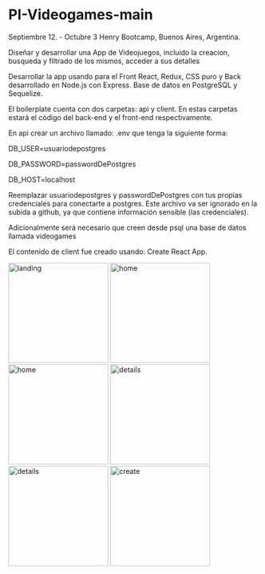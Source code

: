 # PI-Videogames-main

<p>
Septiembre 12. - Octubre 3  
Henry Bootcamp, Buenos Aires, Argentina.  
</p>
</strong>

Diseñar y desarrollar una App de Videojuegos, incluido la creacion, busqueda y filtrado de los mismos, acceder a sus detalles 

Desarrollar la app usando para el Front React, Redux, CSS puro y Back desarrollado en Node.js con Express. Base de datos en PostgreSQL y Sequelize. 

El boilerplate cuenta con dos carpetas: api y client. En estas carpetas estará el código del back-end y el front-end respectivamente.

En api crear un archivo llamado: .env que tenga la siguiente forma:

DB_USER=usuariodepostgres

DB_PASSWORD=passwordDePostgres

DB_HOST=localhost

Reemplazar usuariodepostgres y passwordDePostgres con tus propias credenciales para conectarte a postgres. Este archivo va ser ignorado en la subida a github, ya que contiene información sensible (las credenciales).

Adicionalmente será necesario que creen desde psql una base de datos llamada videogames

El contenido de client fue creado usando: Create React App.

<p>
<img src="https://res.cloudinary.com/dcpcja2qg/image/upload/v1668002627/Videogames/Captura_de_pantalla_152_sd6s4s.png" width="200" alt="landing" >
<img src="https://res.cloudinary.com/dcpcja2qg/image/upload/v1668002627/Videogames/Captura_de_pantalla_154_cgdvd9.png" width="200" alt="home">
<img src="https://res.cloudinary.com/dcpcja2qg/image/upload/v1668002615/Videogames/Captura_de_pantalla_156_qoew1a.png" width="200" alt="home" >
<img src="https://res.cloudinary.com/dcpcja2qg/image/upload/v1668002615/Videogames/Captura_de_pantalla_157_cwkozy.png" width="200" alt="details" >
<img src="https://res.cloudinary.com/dcpcja2qg/image/upload/v1668002612/Videogames/Captura_de_pantalla_158_ozomno.png" width="200" alt="details" >
<img src="https://res.cloudinary.com/dcpcja2qg/image/upload/v1668002609/Videogames/Captura_de_pantalla_159_axzfvs.png" width="200" alt="create" >
 
</p>
